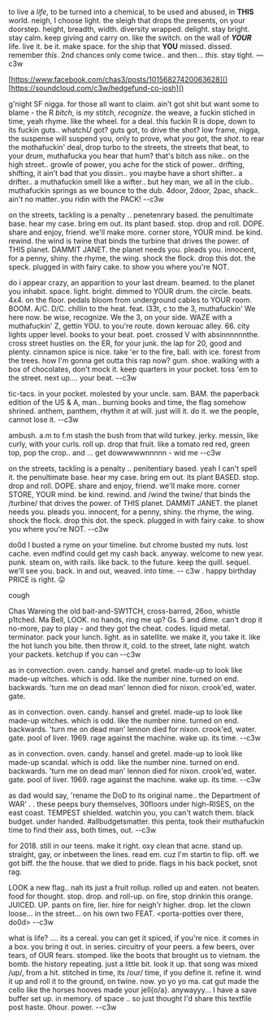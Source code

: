 to live a *life*, to be turned into a chemical, to be used and abused, in **THIS** world. neigh, I choose light. the sleigh that drops the presents, on your doorstep. height, breadth, width.  diversity wrapped. delight. stay bright. stay calm. keep giving and carry on. like the switch. on the wall of ***YOUR*** life. live it. be it. make space. for the ship that **YOU** missed.  dissed. remember *this*.  2nd chances only come twice.. and then… *this*. stay tight. —c3w

[https://www.facebook.com/chas3/posts/10156827420063628]() 
[https://soundcloud.com/c3w/hedgefund-co-josh]()

g'night SF nigga. for those all want to claim. ain't got shit but want some to blame - the R *bitch*, is *my* stitch, *recognize*. the weave, a fuckin stiched in time, yeah rhyme. like the wheel. for a deal. this fuckin R is dope, down to its fuckin guts.. whatch*U* got? guts got, to drive the shot? low frame, nigga, the suspense will suspend you, only to prove, what *you* got, the *shot*. to rear the mothafuckin' deal, drop turbo to the streets, the streets that beat, to your drum, muthafucka you hear that hum? that's bitch ass nike.. on the high street.. growle of power, you ache for the stick of power.. drifting, shifting, it ain't bad that you dissin.. you maybe have a short shifter.. a drifter.. a muthafuckin smell like a wifter.. but hey man, we all in the club.. muthafuckin springs as we bounce to the dub. 4door, 2door, 2pac, shack.. ain't no matter..you ridin with the PACK! --c3w

on the streets, tackling is a penalty .. penetenrary based. the penultimate base. hear my case. bring em out. its plant based. stop. drop and roll. DOPE.  share and enjoy, friend. we'll make more. corner store, YOUR mind. be kind. rewind. the wind is twine that binds the turbine that drives the power. of THIS planet. DAMMIT JANET. the planet needs you. pleads you. innocent, for a penny, shiny. the rhyme, the wing. shock the flock. drop this dot. the speck. plugged in with fairy cake.  to show you where you're NOT. 

do i appear crazy, an apparition to your last dream. beamed. to the planet you inhabit. space. light. bright. dimmed to YOUR drum. the circle. beats. 4x4. on the floor. pedals bloom from underground cables to YOUR room. BOOM. A/C. D/C. chillin to the heat. feat. l33t, c to the 3, muthafuckin' We here now.  be wise, recognize. We the 3, on your side. WAZE with a muthafuckin' Z, gettin YOU. to you're route. down kerouac alley. 66. city lights upper level. books to your beat. poet. crossed V with absinnnnnnthe. cross street hustles on. the ER, for your junk. the lap for 20, good and plenty. cinnamon spice is nice. take 'er to the fire, ball. with ice.  forest from the trees. how I'm gonna get outta this rap now? gum. shoe. walking with a box of chocolates, don't mock it. keep quarters in your pocket. toss 'em to the street.  next up....  your beat. --c3w

tic-tacs. in your pocket. molested by your uncle. sam. BAM. the paperback edition of the US & A, man.. burning books and time, the flag somehow shrined. anthem, panthem, rhythm it at will. just will it. do it. we the people, cannot lose it. --c3w

ambush. a.m to f.m stash the bush from that wild turkey. jerky. messin, like curly, with your curls. roll up. drop that fruit. like a tomato red red, green top, pop the crop.. and ... get dowwwwwnnnnn - wid me  --c3w

on the streets, tackling is a penalty .. penitentiary based. yeah I can't spell it. the penultimate base. hear my case. bring em out. its plant BASED. stop. drop and roll. DOPE.  share and enjoy, friend. we'll make more. corner STORE, YOUR mind. be kind. rewind. and /wind the twine/ that binds the /turbine/ that drives the power. of THIS planet. DAMMIT JANET. the planet needs you. pleads you. innocent, for a penny, shiny. the rhyme, the wing. shock the flock. drop this dot. the speck. plugged in with fairy cake.  to show you where you're NOT. --c3w

do0d I busted a ryme on your timeline. but chrome busted my nuts. lost cache. even mdfind could get my cash back. anyway. welcome to new year. punk. steam on, with rails. like back. to the future. keep the quill. sequel.  we'll see you. back.  in and out, weaved. into time. -- c3w .  happy birthday PRICE is right. 😛


cough

Chas Wareing the old bait-and-SW1TCH, cross-barred, 26oo, whistle p1tched. Ma Bell, LOOK. no hands, ring me up? Gs. 5 and dime. can't drop it no-more, pay to play - and they got the cheat. codes. liquid metal. terminator. pack your lunch. light. as in satellite. we make it, you take it. like the hot lunch you bite. then throw it, cold. to the street, late night. watch your packets. ketchup if you can --c3w

as in convection. oven. candy. hansel and gretel. made-up to look like made-up witches. which is odd. like the number nine. turned on end. backwards. 'turn me on dead man' lennon died for nixon. crook'ed, water. gate. 

as in convection. oven. candy. hansel and gretel. made-up to look like made-up witches. which is odd. like the number nine. turned on end. backwards. 'turn me on dead man' lennon died for nixon. crook'ed, water. gate. pool of liver. 1969. rage against the machine. wake up. its time. --c3w

as in convection. oven. candy. hansel and gretel. made-up to look like made-up scandal. which is odd. like the number nine. turned on end. backwards. 'turn me on dead man' lennon died for nixon. crook'ed, water. gate. pool of liver. 1969. rage against the machine. wake up. its time. --c3w


as dad would say, 'rename the DoD to its original name.. the Department of WAR' . . these peeps bury themselves, 30floors under high-RISES, on the east coast. TEMPEST shielded. watchin you, you can't watch them. black budget. under handed. #allbudgetsmatter. this penta, took their muthafuckin time to find their ass, both times, out. --c3w

for 2018. still in our teens. make it right. oxy clean that acne. stand up. straight, gay, or inbetween the lines. read em. cuz I'm startin to flip. off. we got biff. the the house. that we died to pride. flags in his back pocket, snot rag. <start>

LOOK a new flag.. nah its just a fruit rollup. rolled up and eaten. not beaten. food for thought. stop. drop. and roll-up. on fire, stop drinkin this orange. JUICED. UP. pants on fire, lier. hire for neigh'r higher. drop. let the clown loose... in the street... on his own two FEAT. <porta-potties over there, do0d> --c3w

what is life? .... its a cereal. you can get it spiced, if you're nice. it comes in a box. you bring it out. in series. circuitry of your peers. a few beers, over tears, of OUR fears. stomped. like the boots that brought us to vietnam. the bomb. the history repeating. just a little bit. look it up. that song was mixed /up/, from a hit. stitched in time, its /our/ time, if you define it. refine it. wind it up and roll it to the ground, on twine. now. yo yo yo ma. cat gut made the cello like the horses hooves made your jell{o/a}. anywayyy... I have a save buffer set up. in memory. of space .. so just thought I'd share this textfile post haste. 0hour. power. --c3w
